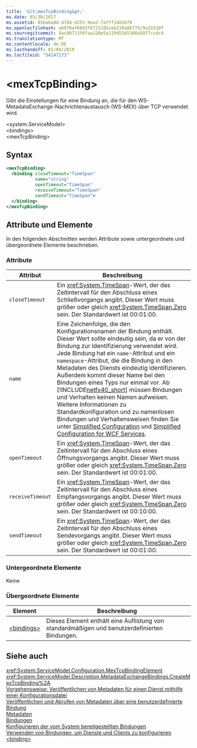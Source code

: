 ```yaml
---
title: '&lt;mexTcpBinding&gt;'
ms.date: 03/30/2017
ms.assetid: 01baba8d-d784-4255-9ea2-7afff1482bf0
ms.openlocfilehash: a69f0af60d3f6723285ceb239a86775c9a1b510f
ms.sourcegitcommit: 4ac80713f6faa220e5a119d5165308a58f7ccdc8
ms.translationtype: MT
ms.contentlocale: de-DE
ms.lasthandoff: 01/09/2019
ms.locfileid: "54147173"
---
```

# <a name="ltmextcpbindinggt"></a>&lt;mexTcpBinding&gt;
Gibt die Einstellungen für eine Bindung an, die für den WS-MetadataExchange-Nachrichtenaustausch (WS-MEX) über TCP verwendet wird.  
  
 \<system.ServiceModel>  
\<bindings>  
\<mexTcpBinding>  
  
## <a name="syntax"></a>Syntax  
  
```xml  
<mexTcpBinding>
  <binding closeTimeout="TimeSpan"
           name="string"
           openTimeout="TimeSpan"
           receiveTimeout="TimeSpan"
           sendTimeout="TimeSpan">
  </binding>
</mexTcpBinding>
```  
  
## <a name="attributes-and-elements"></a>Attribute und Elemente  
 In den folgenden Abschnitten werden Attribute sowie untergeordnete und übergeordnete Elemente beschrieben.  
  
### <a name="attributes"></a>Attribute  
  
|Attribut|Beschreibung|  
|---------------|-----------------|  
|`closeTimeout`|Ein <xref:System.TimeSpan>-Wert, der das Zeitintervall für den Abschluss eines Schließvorgangs angibt. Dieser Wert muss größer oder gleich <xref:System.TimeSpan.Zero> sein. Der Standardwert ist 00:01:00.|  
|`name`|Eine Zeichenfolge, die den Konfigurationsnamen der Bindung enthält. Dieser Wert sollte eindeutig sein, da er von der Bindung zur Identifizierung verwendet wird. Jede Bindung hat ein `name`-Attribut und ein `namespace`-Attribut, die die Bindung in den Metadaten des Diensts eindeutig identifizieren. Außerdem kommt dieser Name bei den Bindungen eines Typs nur einmal vor. Ab [!INCLUDE[netfx40_short](../../../../../includes/netfx40-short-md.md)] müssen Bindungen und Verhalten keinen Namen aufweisen. Weitere Informationen zu Standardkonfiguration und zu namenlosen Bindungen und Verhaltensweisen finden Sie unter [Simplified Configuration](../../../../../docs/framework/wcf/simplified-configuration.md) und [Simplified Configuration for WCF Services](../../../../../docs/framework/wcf/samples/simplified-configuration-for-wcf-services.md).|  
|`openTimeout`|Ein <xref:System.TimeSpan>-Wert, der das Zeitintervall für den Abschluss eines Öffnungsvorgangs angibt. Dieser Wert muss größer oder gleich <xref:System.TimeSpan.Zero> sein. Der Standardwert ist 00:01:00.|  
|`receiveTimeout`|Ein <xref:System.TimeSpan>-Wert, der das Zeitintervall für den Abschluss eines Empfangsvorgangs angibt. Dieser Wert muss größer oder gleich <xref:System.TimeSpan.Zero> sein. Der Standardwert ist 00:10:00.|  
|`sendTimeout`|Ein <xref:System.TimeSpan>-Wert, der das Zeitintervall für den Abschluss eines Sendevorgangs angibt. Dieser Wert muss größer oder gleich <xref:System.TimeSpan.Zero> sein. Der Standardwert ist 00:01:00.|  
  
### <a name="child-elements"></a>Untergeordnete Elemente  
 Keine  
  
### <a name="parent-elements"></a>Übergeordnete Elemente  
  
|Element|Beschreibung|  
|-------------|-----------------|  
|[\<bindings>](../../../../../docs/framework/configure-apps/file-schema/wcf/bindings.md)|Dieses Element enthält eine Auflistung von standardmäßigen und benutzerdefinierten Bindungen.|  
  
## <a name="see-also"></a>Siehe auch  
 <xref:System.ServiceModel.Configuration.MexTcpBindingElement>  
 <xref:System.ServiceModel.Description.MetadataExchangeBindings.CreateMexTcpBinding%2A>  
 [Vorgehensweise: Veröffentlichen von Metadaten für einen Dienst mithilfe einer Konfigurationsdatei](../../../../../docs/framework/wcf/feature-details/how-to-publish-metadata-for-a-service-using-a-configuration-file.md)  
 [Veröffentlichen und Abrufen von Metadaten über eine benutzerdefinierte Bindung](../../../../../docs/framework/wcf/extending/publishing-and-retrieving-metadata-over-a-custom-binding.md)  
 [Metadaten](../../../../../docs/framework/wcf/feature-details/metadata.md)  
 [Bindungen](../../../../../docs/framework/wcf/bindings.md)  
 [Konfigurieren der vom System bereitgestellten Bindungen](../../../../../docs/framework/wcf/feature-details/configuring-system-provided-bindings.md)  
 [Verwenden von Bindungen, um Dienste und Clients zu konfigurieren](../../../../../docs/framework/wcf/using-bindings-to-configure-services-and-clients.md)  
 [\<binding>](../../../../../docs/framework/misc/binding.md)
